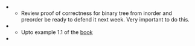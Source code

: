 - - Review proof of correctness for binary tree from inorder and preorder be ready to defend it next week. Very important to do this.
- - Upto example 1.1 of the [book](https://agorism.dev/book/finance/%28Wiley%20Trading%29%20Ernie%20Chan%20-%20Algorithmic%20Trading_%20Winning%20Strategies%20and%20Their%20Rationale-Wiley%20%282013%29.pdf)
- 
